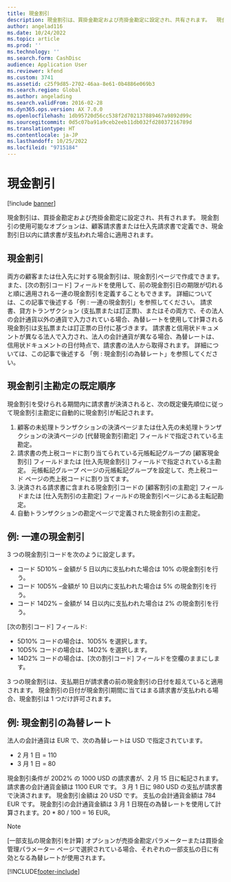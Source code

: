 ```yaml
---
title: 現金割引
description: 現金割引は、買掛金勘定および売掛金勘定に設定され、共有されます。  現金割引の使用可能なオプションは、顧客請求書または仕入先請求書で定義でき、現金割引日以内に請求書が支払われた場合に適用されます。
author: angelad116
ms.date: 10/24/2022
ms.topic: article
ms.prod: ''
ms.technology: ''
ms.search.form: CashDisc
audience: Application User
ms.reviewer: kfend
ms.custom: 3741
ms.assetid: c25f9d85-2702-46aa-8e61-0b4886e069b3
ms.search.region: Global
ms.author: angelading
ms.search.validFrom: 2016-02-28
ms.dyn365.ops.version: AX 7.0.0
ms.openlocfilehash: 1db95720d56cc538f2d702137889467a9892d99c
ms.sourcegitcommit: 0d5c07ba91a9ceb2eeb11db032fd28037216789d
ms.translationtype: HT
ms.contentlocale: ja-JP
ms.lasthandoff: 10/25/2022
ms.locfileid: "9715184"
---
```

# <a name="cash-discounts"></a>現金割引

[!include [banner](../includes/banner.md)]

現金割引は、買掛金勘定および売掛金勘定に設定され、共有されます。  現金割引の使用可能なオプションは、顧客請求書または仕入先請求書で定義でき、現金割引日以内に請求書が支払われた場合に適用されます。 

## <a name="cash-discounts"></a>現金割引

両方の顧客または仕入先に対する現金割引は、現金割引ページで作成できます。 また、[次の割引コード] フィールドを使用して、前の現金割引日の期限が切れると順に適用される一連の現金割引を定義することもできます。 詳細については、この記事で後述する「例 : 一連の現金割引」を参照してください。 請求書、貸方トランザクション (支払票または訂正票)、またはその両方で、その法人の会計通貨以外の通貨で入力されている場合、為替レートを使用して計算される現金割引は支払票または訂正票の日付に基づきます。 請求書と信用状ドキュメントが異なる法人で入力され、法人の会計通貨が異なる場合、為替レートは、信用状ドキュメントの日付時点で、請求書の法人から取得されます。 詳細については、この記事で後述する 「例 : 現金割引の為替レート」を参照してください。

## <a name="defaulting-order-of-cash-discount-main-account"></a>現金割引主勘定の既定順序

現金割引を受けられる期間内に請求書が決済されると、次の既定優先順位に従って現金割引主勘定に自動的に現金割引が転記されます。
1.  顧客の未処理トランザクションの決済ページまたは仕入先の未処理トランザクションの決済ページの [代替現金割引勘定] フィールドで指定されている主勘定。
2.  請求書の売上税コードに割り当てられている元帳転記グループの [顧客現金割引] フィールドまたは [仕入先現金割引] フィールドで指定されている主勘定。 元帳転記グループ ページの元帳転記グループを設定して、売上税コード ページの売上税コードに割り当てます。
3.  決済される請求書に含まれる現金割引コードの [顧客割引の主勘定] フィールドまたは [仕入先割引の主勘定] フィールドの現金割引ページにある主転記勘定。
4.  自動トランザクションの勘定ページで定義された現金割引の主勘定。

## <a name="example-series-of-cash-discounts"></a>例: 一連の現金割引
3 つの現金割引コードを次のように設定します。
-   コード 5D10% – 金額が 5 日以内に支払われた場合は 10% の現金割引を行う。
-   コード 10D5% –金額が 10 日以内に支払われた場合は 5% の現金割引を行う。
-   コード 14D2% – 金額が 14 日以内に支払われた場合は 2% の現金割引を行う。

[次の割引コード] フィールド:
-   5D10% コードの場合は、10D5% を選択します。
-   10D5% コードの場合は、14D2% を選択します。
-   14D2% コードの場合は、[次の割引コード] フィールドを空欄のままにします。

3 つの現金割引は、支払期日が請求書の前の現金割引の日付を超えていると適用されます。 現金割引の日付が現金割引期間に当てはまる請求書が支払われる場合、現金割引は 1 つだけ許可されます。

## <a name="example-exchange-rates-for-cash-discounts"></a>例: 現金割引の為替レート
法人の会計通貨は EUR で、次の為替レートは USD で指定されています。
-   2 月 1 日 = 110
-   3 月 1 日 = 80

現金割引条件が 20D2% の 1000 USD の請求書が、2 月 15 日に転記されます。 請求書の会計通貨金額は 1100 EUR です。 3 月 1 日に 980 USD の支払が請求書で決済されます。 現金割引金額は 20 USD です。 支払の会計通貨金額は 784 EUR です。 現金割引の会計通貨金額は 3 月 1 日現在の為替レートを使用して計算されます。20 \* 80 / 100 = 16 EUR。

> [!NOTE]
> [一部支払の現金割引を計算] オプションが売掛金勘定パラメーターまたは買掛金管理パラメーター ページで選択されている場合、それぞれの一部支払の日に有効となる為替レートが使用されます。 



[!INCLUDE[footer-include](../../includes/footer-banner.md)]
